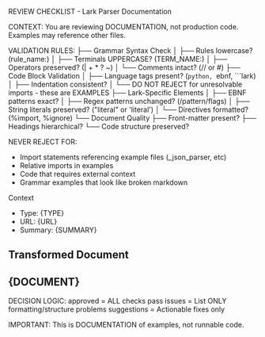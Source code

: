 REVIEW CHECKLIST - Lark Parser Documentation

CONTEXT: You are reviewing DOCUMENTATION, not production code. Examples may reference other files.

VALIDATION RULES:
├── Grammar Syntax Check
│   ├── Rules lowercase? (rule_name:)
│   ├── Terminals UPPERCASE? (TERM_NAME:)
│   ├── Operators preserved? (| + * ? ~)
│   └── Comments intact? (// or #)
├── Code Block Validation
│   ├── Language tags present? (```python, ```ebnf, ```lark)
│   ├── Indentation consistent?
│   └── DO NOT REJECT for unresolvable imports - these are EXAMPLES
├── Lark-Specific Elements
│   ├── EBNF patterns exact?
│   ├── Regex patterns unchanged? (/pattern/flags)
│   ├── String literals preserved? ("literal" or 'literal')
│   └── Directives formatted? (%import, %ignore)
└── Document Quality
    ├── Front-matter present?
    ├── Headings hierarchical?
    └── Code structure preserved?

NEVER REJECT FOR:
- Import statements referencing example files (_json_parser, etc)
- Relative imports in examples
- Code that requires external context
- Grammar examples that look like broken markdown

Context
- Type: {TYPE}
- URL: {URL}
- Summary: {SUMMARY}

Transformed Document
---
{DOCUMENT}
---

DECISION LOGIC:
approved = ALL checks pass
issues = List ONLY formatting/structure problems
suggestions = Actionable fixes only

IMPORTANT: This is DOCUMENTATION of examples, not runnable code.
